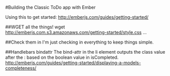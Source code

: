 #Building the Classic ToDo app with Ember

Using this to get started: http://emberjs.com/guides/getting-started/

##WGET all the things!
    wget http://emberjs.com.s3.amazonaws.com/getting-started/style.css
    ...

##Check them in
I'm just checking in everything to keep things simple.

##Handlebars bindattr
The bind-attr in the li element outputs the class value after the : based on the boolean value in isCompleted.
http://emberjs.com/guides/getting-started/displaying-a-models-completeness/
